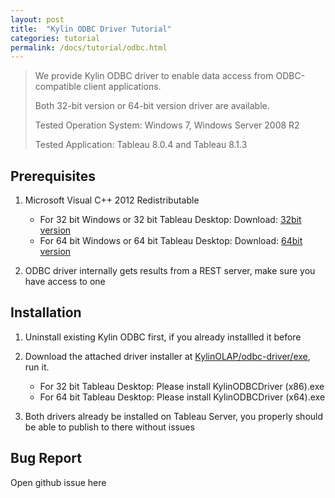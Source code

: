 ```yaml
---
layout: post
title:  "Kylin ODBC Driver Tutorial"
categories: tutorial
permalink: /docs/tutorial/odbc.html
---
```


> We provide Kylin ODBC driver to enable data access from ODBC-compatible client applications.
> 
> Both 32-bit version or 64-bit version driver are available.
> 
> Tested Operation System: Windows 7, Windows Server 2008 R2
> 
> Tested Application: Tableau 8.0.4 and Tableau 8.1.3

## Prerequisites
1. Microsoft Visual C++ 2012 Redistributable 
   * For 32 bit Windows or 32 bit Tableau Desktop: Download: [32bit version](http://download.microsoft.com/download/1/6/B/16B06F60-3B20-4FF2-B699-5E9B7962F9AE/VSU_4/vcredist_x86.exe) 
   * For 64 bit Windows or 64 bit Tableau Desktop: Download: [64bit version](http://download.microsoft.com/download/1/6/B/16B06F60-3B20-4FF2-B699-5E9B7962F9AE/VSU_4/vcredist_x64.exe)


2. ODBC driver internally gets results from a REST server, make sure you have access to one

## Installation
1. Uninstall existing Kylin ODBC first, if you already installled it before
2. Download the attached driver installer at [KylinOLAP/odbc-driver/exe](https://github.com/KylinOLAP/odbc-driver/tree/master/exe), run it.
   * For 32 bit Tableau Desktop: Please install KylinODBCDriver (x86).exe
   * For 64 bit Tableau Desktop: Please install KylinODBCDriver (x64).exe

3. Both drivers already be installed on Tableau Server, you properly should be able to publish to there without issues

## Bug Report
Open github issue here
